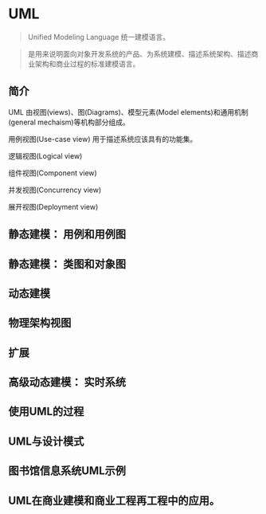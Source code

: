 # UML

> Unified Modeling Language 统一建模语言。

> 是用来说明面向对象开发系统的产品、为系统建模、描述系统架构、描述商业架构和商业过程的标准建模语言。


## 简介

UML 由视图(views)、图(Diagrams)、模型元素(Model elements)和通用机制(general mechaism)等机构部分组成。

用例视图(Use-case view) 用于描述系统应该具有的功能集。

逻辑视图(Logical view)

组件视图(Component view)

并发视图(Concurrency view)

展开视图(Deployment view)


## 静态建模： 用例和用例图

## 静态建模： 类图和对象图

## 动态建模

## 物理架构视图

## 扩展

## 高级动态建模： 实时系统

## 使用UML的过程

## UML与设计模式

## 图书馆信息系统UML示例

## UML在商业建模和商业工程再工程中的应用。



























